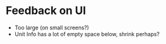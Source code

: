 # Feedback on UI

- Too large (on small screens?)
- Unit Info has a lot of empty space below, shrink perhaps?
